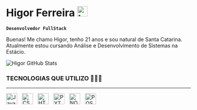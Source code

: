 # <span>Higor Ferreira <img width="28" height="28" src="https://img.icons8.com/fluency/48/brazil.png" alt="brazil"/></span>
 **`Desenvolvedor FullStack`**

 Buenas! Me chamo Higor, tenho 21 anos e sou natural de Santa Catarina.</br>
 Atualmente estou cursando Análise e Desenvolvimento de Sistemas na Estácio.

![Higor GitHub Stats](https://github-readme-stats.vercel.app/api?username=HigorDev&show_icons=true&theme=dark)

### TECNOLOGIAS QUE UTILIZO 👨🏽‍💻
---

<img
    align="left"
    alt="JavaScript"
    title="JavaScript"
    width="30px"
    style="padding-right: 10px;"
    src="https://cdn.jsdelivr.net/gh/devicons/devicon@latest/icons/javascript/javascript-original.svg"
/>
<img
    align="left"
    alt="CSS"
    title="CSS3"
    width="30px"
    style="padding-right: 10px;"
    src="https://cdn.jsdelivr.net/gh/devicons/devicon@latest/icons/css3/css3-original-wordmark.svg"
/>
<img
    align="left"
    alt="HTML"
    title="HTML5"
    width="30px"
    style="padding-right: 10px;"
    src="https://cdn.jsdelivr.net/gh/devicons/devicon@latest/icons/html5/html5-original-wordmark.svg"
/>
<img
    align="left"
    alt="PYTHON"
    title="Python"
    width="30px"
    style="padding-right: 10px;"
    src="https://cdn.jsdelivr.net/gh/devicons/devicon@latest/icons/python/python-original-wordmark.svg"
/>
<img
    align="left"
    alt="NODEJS"
    title="NodeJS"
    width="30px"
    style="padding-right: 10px;"
    src="https://cdn.jsdelivr.net/gh/devicons/devicon@latest/icons/nodejs/nodejs-original-wordmark.svg"
/>
<img
    align="left"
    alt="POSTMAN"
    title="PostMan API's"
    width="30px"
    style="padding-right: 10px;"
    src="https://cdn.jsdelivr.net/gh/devicons/devicon@latest/icons/postman/postman-original.svg"
/>

